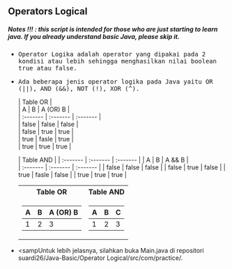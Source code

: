 ## Operators Logical
##### Notes !!! : this script is intended for those who are just starting to learn java. If you already understand basic Java, please skip it.

- <samp>Operator Logika adalah operator yang dipakai pada 2 kondisi atau lebih sehingga menghasilkan nilai boolean true atau false.</samp>

- <samp>Ada beberapa jenis operator logika pada Java yaitu OR (||), AND (&&), NOT (!), XOR (^).</samp>
   
  |           Table OR             |      
  |    A     |    B     | A (OR) B |           
  | :------- | :------- | :------- |      
  | false    | false    | false    |     
  | false    | true     | true     |      
  | true     | fasle    | true     |      
  | true     | true     | true     |      
        
  |           Table AND            |
  | :------- | :------- | :------- |
  |    A     |    B     |  A && B  |      
  | :------- | :------- | :------- |
  | false    | false    | false    |
  | false    | true     | false    |
  | true     | fasle    | false    |
  | true     | true     | true     |
            

   <table>
   <tr>
   <th>Table OR</th>
   <th>Table AND</th>
   </tr>
   <tr>

   <td>

   | A | B | A (OR) B |
   |--|--|--|
   | 1 | 2 | 3 |

   </td><td>

   | A | B | C |
   |--|--|--|
   | 1 | 2 | 3 |

   </td></tr> </table>
        
- <sampUntuk lebih jelasnya, silahkan buka Main.java di repositori suardi26/Java-Basic/Operator Logical/src/com/practice/.</samp>
